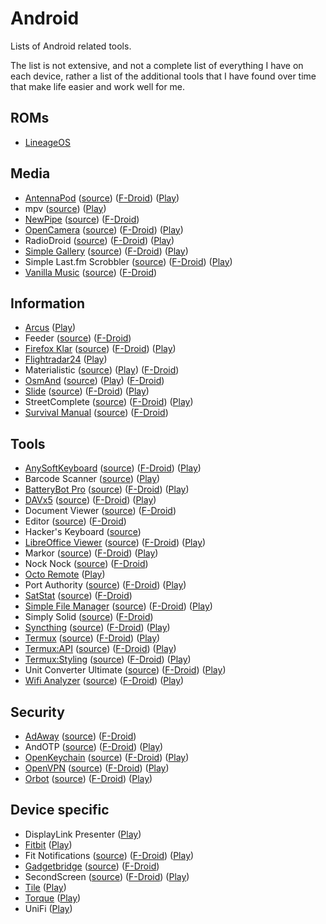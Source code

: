 # Android

Lists of Android related tools.

The list is not extensive, and not a complete list of everything I have on each
device, rather a list of the additional tools that I have found over time that
make life easier and work well for me.

## ROMs

- [LineageOS](https://lineageos.org/)

## Media

- [AntennaPod](https://antennapod.org/)
  ([source](https://github.com/antennapod/AntennaPod))
  ([F-Droid](https://f-droid.org/packages/de.danoeh.antennapod/))
  ([Play](https://play.google.com/store/apps/details?id=de.danoeh.antennapod))
- mpv
  ([source](https://github.com/mpv-android/mpv-android))
  ([Play](https://play.google.com/store/apps/details?id=is.xyz.mpv))
- [NewPipe](https://newpipe.schabi.org/)
  ([source](https://github.com/TeamNewPipe/NewPipe))
  ([F-Droid](https://f-droid.org/packages/org.schabi.newpipe/))
- [OpenCamera](https://opencamera.sourceforge.io/)
  ([source](https://sourceforge.net/p/opencamera/code/ci/master/tree/))
  ([F-Droid](https://f-droid.org/en/packages/net.sourceforge.opencamera/))
  ([Play](https://play.google.com/store/apps/details?id=net.sourceforge.opencamera))
- RadioDroid
  ([source](https://github.com/segler-alex/RadioDroid))
  ([F-Droid](https://f-droid.org/en/packages/net.programmierecke.radiodroid2/))
  ([Play](https://play.google.com/store/apps/details?id=net.programmierecke.radiodroid2))
- [Simple Gallery](https://simplemobiletools.github.io/)
  ([source](https://github.com/SimpleMobileTools/Simple-Gallery))
  ([F-Droid](https://f-droid.org/packages/com.simplemobiletools.gallery.pro/))
  ([Play](https://play.google.com/store/apps/details?id=com.simplemobiletools.gallery.pro))
- Simple Last.fm Scrobbler
  ([source](https://github.com/tgwizard/sls))
  ([F-Droid](https://f-droid.org/packages/com.adam.aslfms/))
  ([Play](https://play.google.com/store/apps/details?id=com.adam.aslfms))
- [Vanilla Music](http://vanillamusic.io/)
  ([source](https://github.com/vanilla-music/vanilla))
  ([F-Droid](https://f-droid.org/app/ch.blinkenlights.android.vanilla/))

## Information

- [Arcus](http://arcusweather.com/)
  ([Play](https://play.google.com/store/apps/details?id=com.arcusweather.darksky))
- Feeder
  ([source](https://gitlab.com/spacecowboy/Feeder))
  ([F-Droid](https://f-droid.org/packages/com.nononsenseapps.feeder/))
- [Firefox Klar](https://www.mozilla.org/en-GB/firefox/mobile/)
  ([source](https://github.com/mozilla-mobile/focus-android))
  ([F-Droid](https://f-droid.org/en/packages/org.mozilla.klar/))
  ([Play](https://play.google.com/store/apps/details?id=org.mozilla.focus))
- [Flightradar24](https://www.flightradar24.com)
  ([Play](https://play.google.com/store/apps/details?id=com.flightradar24free))
- Materialistic
  ([source](https://github.com/hidroh/materialistic))
  ([Play](https://play.google.com/store/apps/details?id=io.github.hidroh.materialistic))
  ([F-Droid](https://f-droid.org/en/packages/io.github.hidroh.materialistic/))
- [OsmAnd](https://osmand.net/)
  ([source](https://github.com/osmandapp/Osmand))
  ([Play](https://play.google.com/store/apps/details?id=net.osmand))
  ([F-Droid](https://f-droid.org/en/packages/net.osmand.plus/))
- [Slide](https://www.reddit.com/r/slideforreddit)
  ([source](https://github.com/ccrama/Slide))
  ([F-Droid](https://f-droid.org/packages/me.ccrama.redditslide/))
  ([Play](https://play.google.com/store/apps/details?id=me.ccrama.redditslide))
- StreetComplete
  ([source](https://github.com/westnordost/StreetComplete))
  ([F-Droid](https://f-droid.org/packages/de.westnordost.streetcomplete/))
  ([Play](https://play.google.com/store/apps/details?id=de.westnordost.streetcomplete))
- [Survival Manual](https://survivalmanual.github.io/)
  ([source](https://github.com/ligi/SurvivalManual))
  ([F-Droid](https://f-droid.org/packages/org.ligi.survivalmanual/))

## Tools

- [AnySoftKeyboard](https://anysoftkeyboard.github.io/)
  ([source](https://github.com/AnySoftKeyboard/AnySoftKeyboard))
  ([F-Droid](https://f-droid.org/packages/com.menny.android.anysoftkeyboard/))
  ([Play](https://play.google.com/store/apps/details?id=com.menny.android.anysoftkeyboard))
- Barcode Scanner
  ([source](https://github.com/zxing/zxing))
  ([Play](https://play.google.com/store/apps/details?id=com.google.zxing.client.android))
- [BatteryBot Pro](https://www.batterybot.info/)
  ([source](https://github.com/darshan-/Battery-Indicator-Pro))
  ([F-Droid](https://f-droid.org/en/packages/com.darshancomputing.BatteryIndicatorPro/))
  ([Play](https://play.google.com/store/apps/details?id=com.darshancomputing.BatteryIndicatorPro))
- [DAVx5](https://www.davx5.com/)
  ([source](https://gitlab.com/bitfireAT/davx5-ose))
  ([F-Droid](https://f-droid.org/en/packages/at.bitfire.davdroid/))
  ([Play](https://play.google.com/store/apps/details?id=at.bitfire.davdroid))
- Document Viewer
  ([source](https://github.com/PrivacyApps/document-viewer))
  ([F-Droid](https://f-droid.org/packages/org.sufficientlysecure.viewer/))
- Editor
  ([source](https://github.com/billthefarmer/editor))
  ([F-Droid](https://f-droid.org/packages/org.billthefarmer.editor/))
- Hacker's Keyboard
  ([source](https://github.com/klausw/hackerskeyboard))
- [LibreOffice Viewer](https://www.libreoffice.org/download/android-viewer/)
  ([source](https://cgit.freedesktop.org/libreoffice/core/tree))
  ([F-Droid](https://f-droid.org/en/packages/org.documentfoundation.libreoffice/))
  ([Play](https://play.google.com/store/apps/details?id=org.documentfoundation.libreoffice))
- Markor
  ([source](https://github.com/gsantner/markor))
  ([F-Droid](https://f-droid.org/packages/net.gsantner.markor/))
  ([Play](https://play.google.com/store/apps/details?id=net.gsantner.markor))
- Nock Nock
  ([source](https://github.com/afollestad/nock-nock))
  ([F-Droid](https://f-droid.org/packages/com.afollestad.nocknock/))
- [Octo Remote](https://sites.google.com/view/octoremote/home)
  ([Play](https://play.google.com/store/apps/details?id=com.kabacon.octoremote))
- Port Authority
  ([source](https://github.com/aaronjwood/PortAuthority))
  ([F-Droid](https://f-droid.org/packages/com.aaronjwood.portauthority/))
  ([Play](https://play.google.com/store/apps/details?id=com.aaronjwood.portauthority.free))
- [SatStat](https://mvglasow.github.io/satstat)
  ([source](https://github.com/mvglasow/satstat))
  ([F-Droid](https://f-droid.org/packages/com.vonglasow.michael.satstat/))
- [Simple File Manager](https://simplemobiletools.github.io/)
  ([source](https://github.com/SimpleMobileTools/Simple-File-Manager))
  ([F-Droid](https://f-droid.org/packages/com.simplemobiletools.filemanager.pro/))
  ([Play](https://play.google.com/store/apps/details?id=com.simplemobiletools.filemanager.pro))
- Simply Solid
  ([source](https://github.com/enricocid/Simply-Solid))
  ([F-Droid](https://f-droid.org/packages/com.enrico.earthquake/))
- [Syncthing](https://syncthing.net)
  ([source](https://github.com/syncthing/syncthing-android))
  ([F-Droid](https://f-droid.org/en/packages/com.nutomic.syncthingandroid/))
  ([Play](https://play.google.com/store/apps/details?id=com.nutomic.syncthingandroid))
- [Termux](https://termux.com/)
  ([source](https://github.com/termux/termux-app))
  ([F-Droid](https://f-droid.org/packages/com.termux/))
  ([Play](https://play.google.com/store/apps/details?id=com.termux))
- [Termux:API](https://termux.com/)
  ([source](https://github.com/termux/termux-api))
  ([F-Droid](https://f-droid.org/en/packages/com.termux.api/))
  ([Play](https://play.google.com/store/apps/details?id=com.termux.api))
- [Termux:Styling](https://termux.com/)
  ([source](https://github.com/termux/termux-styling))
  ([F-Droid](https://f-droid.org/en/packages/com.termux.styling/))
  ([Play](https://play.google.com/store/apps/details?id=com.termux.styling))
- Unit Converter Ultimate
  ([source](https://github.com/physphil/UnitConverterUltimate))
  ([F-Droid](https://f-droid.org/packages/com.physphil.android.unitconverterultimate/))
  ([Play](https://play.google.com/store/apps/details?id=com.physphil.android.unitconverterultimate))
- [Wifi Analyzer](https://vremsoftwaredevelopment.github.io/WiFiAnalyzer/)
  ([source](https://github.com/VREMSoftwareDevelopment/WifiAnalyzer))
  ([F-Droid](https://f-droid.org/packages/com.vrem.wifianalyzer/))
  ([Play](https://play.google.com/store/apps/details?id=com.vrem.wifianalyzer))

## Security

- [AdAway](https://adaway.org/)
  ([source](https://github.com/AdAway/AdAway))
  ([F-Droid](https://f-droid.org/packages/org.adaway/))
- AndOTP
  ([source](https://github.com/andOTP/andOTP))
  ([F-Droid](https://f-droid.org/packages/org.shadowice.flocke.andotp/))
  ([Play](https://play.google.com/store/apps/details?id=org.shadowice.flocke.andotp))
- [OpenKeychain](https://www.openkeychain.org/)
  ([source](https://github.com/open-keychain/open-keychain))
  ([F-Droid](https://f-droid.org/packages/org.sufficientlysecure.keychain/))
  ([Play](https://play.google.com/store/apps/details?id=org.sufficientlysecure.keychain))
- [OpenVPN](https://ics-openvpn.blinkt.de/)
  ([source](https://github.com/schwabe/ics-openvpn))
  ([F-Droid](https://f-droid.org/packages/de.blinkt.openvpn/))
  ([Play](https://play.google.com/store/apps/details?id=de.blinkt.openvpn))
- [Orbot](https://guardianproject.info/apps/orbot/)
  ([source](https://gitweb.torproject.org/orbot.git))
  ([F-Droid](https://guardianproject.info/fdroid/))
  ([Play](https://play.google.com/store/apps/details?id=org.torproject.android))

## Device specific

- DisplayLink Presenter
  ([Play](https://play.google.com/store/apps/details?id=com.displaylink.presenter))
- [Fitbit](https://fitbit.com)
  ([Play](https://play.google.com/store/apps/details?id=com.fitbit.FitbitMobile))
- Fit Notifications
  ([source](https://github.com/abhijitvalluri/fitnotifications))
  ([F-Droid](https://f-droid.org/packages/com.abhijitvalluri.android.fitnotifications/))
  ([Play](https://play.google.com/store/apps/details?id=com.abhijitvalluri.android.fitnotifications))
- [Gadgetbridge](https://gadgetbridge.org/)
  ([source](https://github.com/Freeyourgadget/Gadgetbridge))
  ([F-Droid](https://f-droid.org/en/packages/nodomain.freeyourgadget.gadgetbridge/))
- SecondScreen
  ([source](https://github.com/farmerbb/SecondScreen))
  ([F-Droid](https://f-droid.org/packages/com.farmerbb.secondscreen.free/))
  ([Play](https://play.google.com/store/apps/details?id=com.farmerbb.secondscreen.free))
- [Tile](https://www.thetileapp.com)
  ([Play](https://play.google.com/store/apps/details?id=com.thetileapp.tile))
- [Torque](https://torque-bhp.com/)
  ([Play](https://play.google.com/store/apps/details?id=org.prowl.torque))
- UniFi
  ([Play](https://play.google.com/store/apps/details?id=com.ubnt.easyunifi))
